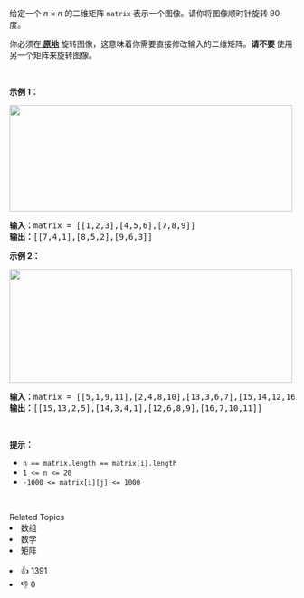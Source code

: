 <p>给定一个 <em>n&nbsp;</em>×&nbsp;<em>n</em> 的二维矩阵&nbsp;<code>matrix</code> 表示一个图像。请你将图像顺时针旋转 90 度。</p>

<p>你必须在<strong><a href="https://baike.baidu.com/item/%E5%8E%9F%E5%9C%B0%E7%AE%97%E6%B3%95" target="_blank"> 原地</a></strong> 旋转图像，这意味着你需要直接修改输入的二维矩阵。<strong>请不要 </strong>使用另一个矩阵来旋转图像。</p>

<p>&nbsp;</p>

<p><strong>示例 1：</strong></p> 
<img alt="" src="https://assets.leetcode.com/uploads/2020/08/28/mat1.jpg" style="height: 188px; width: 500px;" /> 
<pre>
<strong>输入：</strong>matrix = [[1,2,3],[4,5,6],[7,8,9]]
<strong>输出：</strong>[[7,4,1],[8,5,2],[9,6,3]]
</pre>

<p><strong>示例 2：</strong></p> 
<img alt="" src="https://assets.leetcode.com/uploads/2020/08/28/mat2.jpg" style="height: 201px; width: 500px;" /> 
<pre>
<strong>输入：</strong>matrix = [[5,1,9,11],[2,4,8,10],[13,3,6,7],[15,14,12,16]]
<strong>输出：</strong>[[15,13,2,5],[14,3,4,1],[12,6,8,9],[16,7,10,11]]
</pre>

<p>&nbsp;</p>

<p><strong>提示：</strong></p>

<ul> 
 <li><code>n == matrix.length == matrix[i].length</code></li> 
 <li><code>1 &lt;= n &lt;= 20</code></li> 
 <li><code>-1000 &lt;= matrix[i][j] &lt;= 1000</code></li> 
</ul>

<p>&nbsp;</p>

<div><div>Related Topics</div><div><li>数组</li><li>数学</li><li>矩阵</li></div></div><br><div><li>👍 1391</li><li>👎 0</li></div>